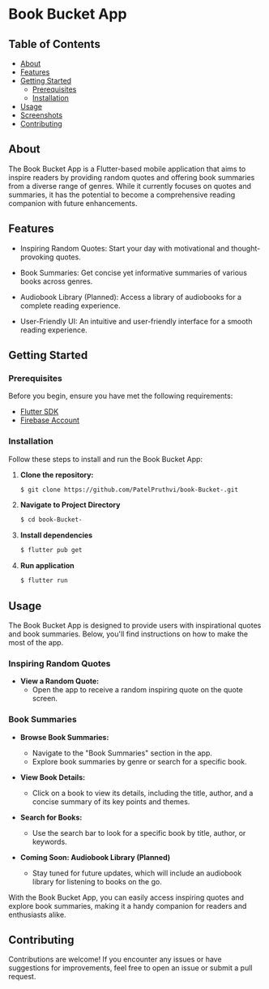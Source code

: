 # Book Bucket App


## Table of Contents

- [About](#about)
- [Features](#features)
- [Getting Started](#getting-started)
  - [Prerequisites](#prerequisites)
  - [Installation](#installation)
- [Usage](#usage)
- [Screenshots](#screenshots)
- [Contributing](#contributing)


## About

The Book Bucket App is a Flutter-based mobile application that aims to inspire readers by providing random quotes and offering book summaries from a diverse range of genres. While it currently focuses on quotes and summaries, it has the potential to become a comprehensive reading companion with future enhancements.

## Features

- Inspiring Random Quotes: Start your day with motivational and thought-provoking quotes.

- Book Summaries: Get concise yet informative summaries of various books across genres.

- Audiobook Library (Planned): Access a library of audiobooks for a complete reading experience.

- User-Friendly UI: An intuitive and user-friendly interface for a smooth reading experience.

## Getting Started

### Prerequisites

Before you begin, ensure you have met the following requirements:

- [Flutter SDK](https://flutter.dev/docs/get-started/install)
- [Firebase Account](https://firebase.google.com/)

### Installation

Follow these steps to install and run the Book Bucket App:

1. **Clone the repository:**

   ```bash
   $ git clone https://github.com/PatelPruthvi/book-Bucket-.git

2. **Navigate to Project Directory**
   
   ```bash
   $ cd book-Bucket-
3. **Install dependencies**
   
   ```bash
   $ flutter pub get
4. **Run application**

   ```bash
   $ flutter run

## Usage

The Book Bucket App is designed to provide users with inspirational quotes and book summaries. Below, you'll find instructions on how to make the most of the app.

### Inspiring Random Quotes

- **View a Random Quote:**
   - Open the app to receive a random inspiring quote on the quote screen.
   

### Book Summaries

- **Browse Book Summaries:**
   - Navigate to the "Book Summaries" section in the app.
   - Explore book summaries by genre or search for a specific book.

- **View Book Details:**
   - Click on a book to view its details, including the title, author, and a concise summary of its key points and themes.

- **Search for Books:**
   - Use the search bar to look for a specific book by title, author, or keywords.

- **Coming Soon: Audiobook Library (Planned)**
   - Stay tuned for future updates, which will include an audiobook library for listening to books on the go.

With the Book Bucket App, you can easily access inspiring quotes and explore book summaries, making it a handy companion for readers and enthusiasts alike.

## Contributing
Contributions are welcome! If you encounter any issues or have suggestions for improvements, feel free to open an issue or submit a pull request.
